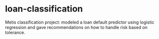 # loan-classification
Metis classification project: modeled a loan default predictor using logistic regression and gave recommendations on how to handle risk based on tolerance.


